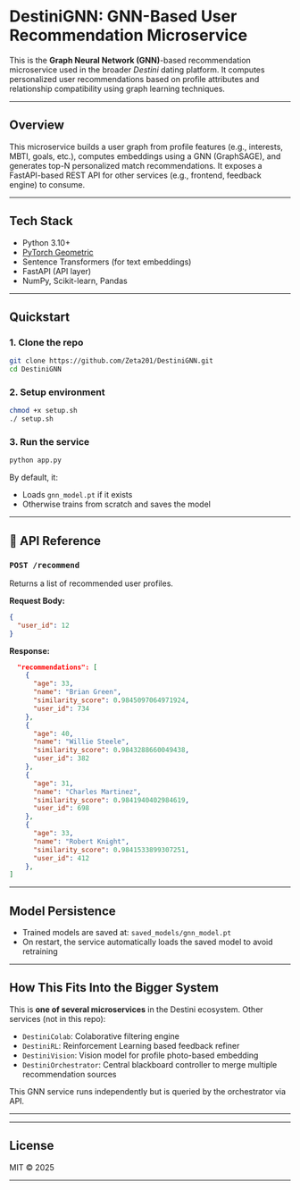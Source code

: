 # DestiniGNN: GNN-Based User Recommendation Microservice

This is the **Graph Neural Network (GNN)**-based recommendation microservice used in the broader _Destini_ dating platform. It computes personalized user recommendations based on profile attributes and relationship compatibility using graph learning techniques.

---

## Overview

This microservice builds a user graph from profile features (e.g., interests, MBTI, goals, etc.), computes embeddings using a GNN (GraphSAGE), and generates top-N personalized match recommendations. It exposes a FastAPI-based REST API for other services (e.g., frontend, feedback engine) to consume.

---

## Tech Stack

- Python 3.10+
- [PyTorch Geometric](https://pytorch-geometric.readthedocs.io/)
- Sentence Transformers (for text embeddings)
- FastAPI (API layer)
- NumPy, Scikit-learn, Pandas

---

## Quickstart

### 1. Clone the repo

```bash
git clone https://github.com/Zeta201/DestiniGNN.git
cd DestiniGNN
```

### 2. Setup environment

```bash
chmod +x setup.sh
./ setup.sh
```

### 3. Run the service

```bash
python app.py
```

By default, it:

- Loads `gnn_model.pt` if it exists
- Otherwise trains from scratch and saves the model

---

## 🔗 API Reference

### `POST /recommend`

Returns a list of recommended user profiles.

**Request Body:**

```json
{
  "user_id": 12
}
```

**Response:**

```json
  "recommendations": [
    {
      "age": 33,
      "name": "Brian Green",
      "similarity_score": 0.9845097064971924,
      "user_id": 734
    },
    {
      "age": 40,
      "name": "Willie Steele",
      "similarity_score": 0.9843288660049438,
      "user_id": 382
    },
    {
      "age": 31,
      "name": "Charles Martinez",
      "similarity_score": 0.9841940402984619,
      "user_id": 698
    },
    {
      "age": 33,
      "name": "Robert Knight",
      "similarity_score": 0.9841533899307251,
      "user_id": 412
    },
]
```
---

## Model Persistence

- Trained models are saved at: `saved_models/gnn_model.pt`
- On restart, the service automatically loads the saved model to avoid retraining

---

## How This Fits Into the Bigger System

This is **one of several microservices** in the Destini ecosystem. Other services (not in this repo):

- `DestiniColab`: Colaborative filtering engine
- `DestiniRL`: Reinforcement Learning based feedback refiner
- `DestiniVision`: Vision model for profile photo-based embedding
- `DestiniOrchestrator`: Central blackboard controller to merge multiple recommendation sources

This GNN service runs independently but is queried by the orchestrator via API.

---

---

## License

MIT © 2025

---
